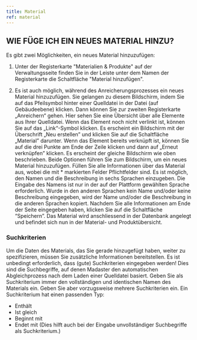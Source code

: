```yaml
---
title: Material
ref: material
---
```


## WIE FÜGE ICH EIN NEUES MATERIAL HINZU?
Es gibt zwei Möglichkeiten, ein neues Material hinzuzufügen:

1.	Unter der Registerkarte "Materialien & Produkte" auf der Verwaltungsseite finden Sie in der Leiste unter dem Namen der Registerkarte die Schaltfläche "Material hinzufügen".

2.	Es ist auch möglich, während des Anreicherungsprozesses ein neues Material hinzuzufügen. Sie gelangen zu diesem Bildschirm, indem Sie auf das Pfeilsymbol hinter einer Quelldatei in der Datei (auf Gebäudeebene) klicken. Dann können Sie zur zweiten Registerkarte „Anreichern“ gehen. Hier sehen Sie eine Übersicht über alle Elemente aus Ihrer Quelldatei. Wenn das Element noch nicht verlinkt ist, können Sie auf das „Link“-Symbol klicken. Es erscheint ein Bildschirm mit der Überschrift „Neu erstellen” und klicken Sie auf die Schaltfläche „Material” darunter. Wenn das Element bereits verknüpft ist, können Sie auf die drei Punkte am Ende der Zeile klicken und dann auf „Erneut verknüpfen” klicken. Es erscheint der gleiche Bildschirm wie oben beschrieben.
Beide Optionen führen Sie zum Bildschirm, um ein neues Material hinzuzufügen. Füllen Sie alle Informationen über das Material aus, wobei die mit * markierten Felder Pflichtfelder sind. Es ist möglich, den Namen und die Beschreibung in sechs Sprachen einzugeben. Die Eingabe des Namens ist nur in der auf der Plattform gewählten Sprache erforderlich. Wurde in den anderen Sprachen kein Name und/oder keine Beschreibung eingegeben, wird der Name und/oder die Beschreibung in die anderen Sprachen kopiert. Nachdem Sie alle Informationen am Ende der Seite eingegeben haben, klicken Sie auf die Schaltfläche “Speichern”. Das Material wird anschliessend in der Datenbank angelegt und befindet sich nun in der Material- und Produktübersicht.

### Suchkriterien ###
Um die Daten des Materials, das Sie gerade hinzugefügt haben, weiter zu spezifizieren, müssen Sie zusätzliche Informationen bereitstellen. Es ist unbedingt erforderlich, dass (gute) Suchkriterien eingegeben werden! Dies sind die Suchbegriffe, auf denen Madaster den automatischen Abgleichprozess nach dem Laden einer Quelldatei basiert. Geben Sie als Suchkriterium immer den vollständigen und identischen Namen des Materials ein. Geben Sie aber vorzugsweise mehrere Suchkriterien ein. Ein Suchkriterium hat einen passenden Typ:
- Enthält
- Ist gleich
- Beginnt mit
- Endet mit (Dies hilft auch bei der Eingabe unvollständiger Suchbegriffe als Suchkriterium.)
